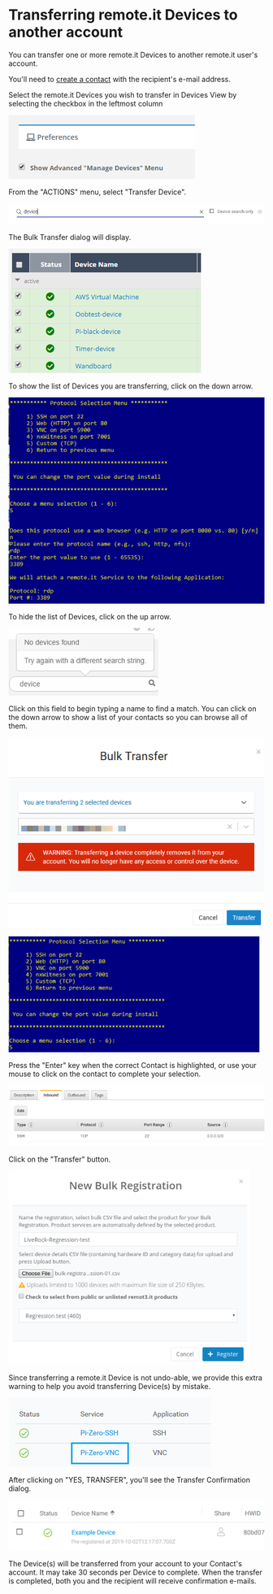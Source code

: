 # Transferring remote.it Devices to another account

You can transfer one or more remote.it Devices to another remote.it user's account.

You'll need to [create a contact](managing-contacts/create-a-contact.md) with the recipient's e-mail address.

Select the remote.it Devices you wish to transfer in Devices View by selecting the checkbox in the leftmost column

![](../.gitbook/assets/image%20%28208%29.png)

From the "ACTIONS" menu, select "Transfer Device".

![](../.gitbook/assets/image%20%28221%29.png)

The Bulk Transfer dialog will display.  

![](../.gitbook/assets/image%20%2814%29.png)

To show the list of Devices you are transferring, click on the down arrow.

![](../.gitbook/assets/image%20%28200%29.png)

To hide the list of Devices, click on the up arrow.

![](../.gitbook/assets/image%20%28269%29.png)

Click on this field to begin typing a name to find a match.  You can click on the down arrow to show a list of your contacts so you can browse all of them.

![](../.gitbook/assets/image%20%28161%29.png)

![](../.gitbook/assets/image%20%2889%29.png)

Press the "Enter" key when the correct Contact is highlighted, or use your mouse to click on the contact to complete your selection.

![](../.gitbook/assets/image%20%28328%29.png)

Click on the "Transfer" button.

![](../.gitbook/assets/image%20%28292%29.png)

Since transferring a remote.it Device is not undo-able, we provide this extra warning to help you avoid transferring Device\(s\) by mistake.

![](../.gitbook/assets/image%20%28109%29.png)

After clicking on "YES, TRANSFER", you'll see the Transfer Confirmation dialog.

![](../.gitbook/assets/image%20%28236%29.png)

The Device\(s\) will be transferred from your account to your Contact's account.  It may take 30 seconds per Device to complete.  When the transfer is completed, both you and the recipient will receive confirmation e-mails.

